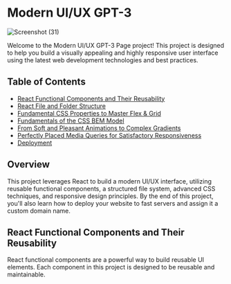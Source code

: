 # Modern UI/UX GPT-3 

![Screenshot (31)](https://github.com/digvijaybhise/modern_ui-ux_gpt3/assets/86236547/2e4cd696-9391-4b77-88ed-ea5af6a4d22f)

Welcome to the Modern UI/UX GPT-3 Page project! This project is designed to help you build a visually appealing and highly responsive user interface using the latest web development technologies and best practices.

## Table of Contents

- [React Functional Components and Their Reusability](#)
- [React File and Folder Structure](#react-file-and-folder-structure)
- [Fundamental CSS Properties to Master Flex & Grid](#fundamental-css-properties-to-master-flex--grid)
- [Fundamentals of the CSS BEM Model](#fundamentals-of-the-css-bem-model)
- [From Soft and Pleasant Animations to Complex Gradients](#from-soft-and-pleasant-animations-to-complex-gradients)
- [Perfectly Placed Media Queries for Satisfactory Responsiveness](#perfectly-placed-media-queries-for-satisfactory-responsiveness)
- [Deployment](#deployment)

## Overview

This project leverages React to build a modern UI/UX interface, utilizing reusable functional components, a structured file system, advanced CSS techniques, and responsive design principles. By the end of this project, you'll also learn how to deploy your website to fast servers and assign it a custom domain name.

## React Functional Components and Their Reusability

React functional components are a powerful way to build reusable UI elements. Each component in this project is designed to be reusable and maintainable.
